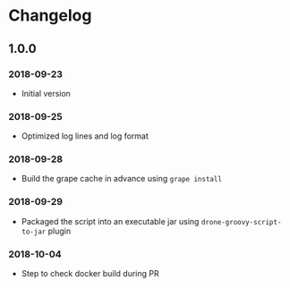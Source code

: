 # Changelog
## 1.0.0
### 2018-09-23
- Initial version

### 2018-09-25
- Optimized log lines and log format

### 2018-09-28
- Build the grape cache in advance using `grape install`

### 2018-09-29
- Packaged the script into an executable jar using `drone-groovy-script-to-jar` plugin

### 2018-10-04
- Step to check docker build during PR